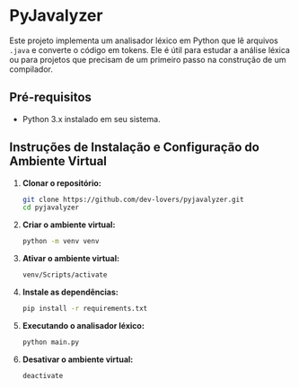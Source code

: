 # PyJavalyzer

Este projeto implementa um analisador léxico em Python que lê arquivos `.java` e converte o código em tokens. Ele é útil para estudar a análise léxica ou para projetos que precisam de um primeiro passo na construção de um compilador.

## Pré-requisitos

- Python 3.x instalado em seu sistema.

## Instruções de Instalação e Configuração do Ambiente Virtual

1. **Clonar o repositório:**

   ```sh
   git clone https://github.com/dev-lovers/pyjavalyzer.git
   cd pyjavalyzer
   ```

2. **Criar o ambiente virtual:**

   ```sh
   python -m venv venv
   ```

3. **Ativar o ambiente virtual:**

   ```sh
   venv/Scripts/activate
   ```

4. **Instale as dependências:**

   ```sh
   pip install -r requirements.txt
   ```

5. **Executando o analisador léxico:**

   ```sh
   python main.py
   ```

6. **Desativar o ambiente virtual:**

   ```sh
   deactivate
   ```
